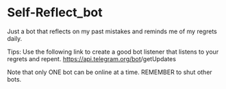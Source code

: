 # Self-Reflect_bot
Just a bot that reflects on my past mistakes and reminds me of my regrets daily. 

Tips:
Use the following link to create a good bot listener that listens to your regrets and repent.
https://api.telegram.org/bot<Token>/getUpdates

Note that only ONE bot can be online at a time. REMEMBER to shut other bots.